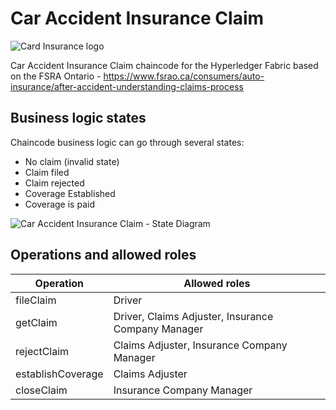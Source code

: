 # Car Accident Insurance Claim

![Card Insurance logo](https://user-images.githubusercontent.com/3188163/124211350-a0875b00-daf5-11eb-9b11-881917e4737f.png)

Car Accident Insurance Claim chaincode for the Hyperledger Fabric based on the FSRA Ontario - https://www.fsrao.ca/consumers/auto-insurance/after-accident-understanding-claims-process

## Business logic states
Chaincode business logic can go through several states:
* No claim (invalid state)
* Claim filed
* Claim rejected
* Coverage Established
* Coverage is paid

![Car Accident Insurance Claim - State Diagram](https://user-images.githubusercontent.com/3188163/124210369-f65b0380-daf3-11eb-9738-8180bf1912bd.png)

## Operations and allowed roles
Operation | Allowed roles
------------ | -------------
fileClaim | Driver
getClaim | Driver, Claims Adjuster, Insurance Company Manager
rejectClaim | Claims Adjuster, Insurance Company Manager
establishCoverage | Claims Adjuster
closeClaim | Insurance Company Manager
